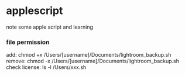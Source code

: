 # applescript
note some apple script and learning 

### file permission
add: chmod +x /Users/[username]/Documents/lightroom_backup.sh
remove: chmod -x /Users/[username]/Documents/lightroom_backup.sh
check license: ls -l /Users/xxx.sh
